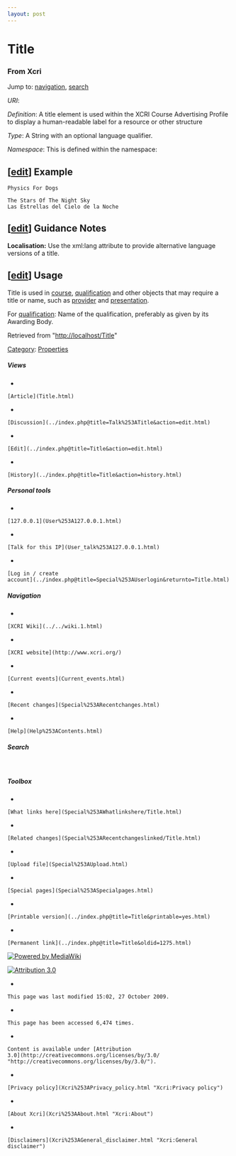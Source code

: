 ```yaml
---
layout: post
---
```


<script>
  (function(i,s,o,g,r,a,m){i['GoogleAnalyticsObject']=r;i[r]=i[r]||function(){
  (i[r].q=i[r].q||[]).push(arguments)},i[r].l=1*new Date();a=s.createElement(o),
  m=s.getElementsByTagName(o)[0];a.async=1;a.src=g;m.parentNode.insertBefore(a,m)
  })(window,document,'script','https://www.google-analytics.com/analytics.js','ga');

  ga('create', 'UA-73710929-3', 'auto');
  ga('send', 'pageview');

</script>







Title 
=====













### From Xcri 







Jump to: [navigation](Title.html#column-one),
[search](Title.html#searchInput)



*URI*: 

*Definition*: A title element is used within the XCRI Course Advertising
Profile to display a human-readable label for a resource or other
structure

*Type*: A String with an optional language qualifier.

*Namespace*: This is defined within the namespace:



\[[edit](../index.php@title=Title&action=edit&section=1.html "Edit section: Example")\] Example
-----------------------------------------------------------------------------------------------------------------------------------------------------------------

    Physics For Dogs

    The Stars Of The Night Sky
    Las Estrellas del Cielo de la Noche


\[[edit](../index.php@title=Title&action=edit&section=2.html "Edit section: Guidance Notes")\] Guidance Notes
-------------------------------------------------------------------------------------------------------------------------------------------------------------------------------

**Localisation:** Use the xml:lang attribute to provide alternative
language versions of a title.


\[[edit](../index.php@title=Title&action=edit&section=3.html "Edit section: Usage")\] Usage
-------------------------------------------------------------------------------------------------------------------------------------------------------------

Title is used in [course](Course.html "Course"),
[qualification](Qualification.html "Qualification") and other objects
that may require a title or name, such as
[provider](Provider.html "Provider") and
[presentation](Presentation.html "Presentation").

For [qualification](Qualification.html "Qualification"): Name of the
qualification, preferably as given by its Awarding Body.



Retrieved from "[http://localhost/Title](Title.html)"





[Category](Special%253ACategories.html "Special:Categories"): [Properties](Category%253AProperties.html "Category:Properties")

















##### Views



-   

    

    [Article](Title.html)
-   

    

    [Discussion](../index.php@title=Talk%253ATitle&action=edit.html)
-   

    

    [Edit](../index.php@title=Title&action=edit.html)
-   

    

    [History](../index.php@title=Title&action=history.html)







##### Personal tools



-   

    

    [127.0.0.1](User%253A127.0.0.1.html)
-   

    

    [Talk for this IP](User_talk%253A127.0.0.1.html)
-   

    

    [Log in / create
    account](../index.php@title=Special%253AUserlogin&returnto=Title.html)











[](../../wiki.1.html "XCRI Wiki")





##### Navigation



-   

    

    [XCRI Wiki](../../wiki.1.html)
-   

    

    [XCRI website](http://www.xcri.org/)
-   

    

    [Current events](Current_events.html)
-   

    

    [Recent changes](Special%253ARecentchanges.html)
-   

    

    [Help](Help%253AContents.html)







##### Search





 









##### Toolbox



-   

    

    [What links here](Special%253AWhatlinkshere/Title.html)
-   

    

    [Related changes](Special%253ARecentchangeslinked/Title.html)
-   

    

    [Upload file](Special%253AUpload.html)
-   

    

    [Special pages](Special%253ASpecialpages.html)
-   

    

    [Printable version](../index.php@title=Title&printable=yes.html)
-   

    

    [Permanent link](../index.php@title=Title&oldid=1275.html)















[![Powered by
MediaWiki](../skins/common/images/poweredby_mediawiki_88x31.png)](http://www.mediawiki.org/)





[![Attribution 3.0
](http://i.creativecommons.org/l/by/3.0/88x31.png)](http://creativecommons.org/licenses/by/3.0/)



-   

    

    This page was last modified 15:02, 27 October 2009.
-   

    

    This page has been accessed 6,474 times.
-   

    

    Content is available under [Attribution
    3.0](http://creativecommons.org/licenses/by/3.0/ "http://creativecommons.org/licenses/by/3.0/").
-   

    

    [Privacy policy](Xcri%253APrivacy_policy.html "Xcri:Privacy policy")
-   

    

    [About Xcri](Xcri%253AAbout.html "Xcri:About")
-   

    

    [Disclaimers](Xcri%253AGeneral_disclaimer.html "Xcri:General disclaimer")




